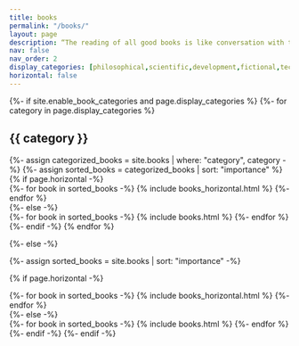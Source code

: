 ```yaml
---
title: books
permalink: "/books/"
layout: page
description: “The reading of all good books is like conversation with the finest people of the past centuries.” - Descartes
nav: false
nav_order: 2
display_categories: [philosophical,scientific,development,fictional,technical]
horizontal: false
---
```


<!-- pages/books.md -->
<div class="books">
{%- if site.enable_book_categories and page.display_categories %}
  <!-- Display categorized books -->
  {%- for category in page.display_categories %}
  <h2 class="category">{{ category }}</h2>
  {%- assign categorized_books = site.books | where: "category", category -%}
  {%- assign sorted_books = categorized_books | sort: "importance" %}
  <!-- Generate cards for each book -->
  {% if page.horizontal -%}
  <div class="container">
    <div class="row row-cols-2">
    {%- for book in sorted_books -%}
      {% include books_horizontal.html %}
    {%- endfor %}
    </div>
  </div>
  {%- else -%}
  <div class="grid">
    {%- for book in sorted_books -%}
      {% include books.html %}
    {%- endfor %}
  </div>
  {%- endif -%}
  {% endfor %}

{%- else -%}
<!-- Display books without categories -->
  {%- assign sorted_books = site.books | sort: "importance" -%}
  <!-- Generate cards for each book -->
  {% if page.horizontal -%}
  <div class="container">
    <div class="row row-cols-2">
    {%- for book in sorted_books -%}
      {% include books_horizontal.html %}
    {%- endfor %}
    </div>
  </div>
  {%- else -%}
  <div class="grid">
    {%- for book in sorted_books -%}
      {% include books.html %}
    {%- endfor %}
  </div>
  {%- endif -%}
{%- endif -%}
</div>
